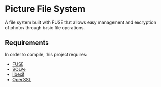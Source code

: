 Picture File System
===================

A file system built with FUSE that allows easy management and encryption of photos through basic file operations.

Requirements
------------

In order to compile, this project requires:
 - [FUSE](http://fuse.sourceforge.net/)
 - [SQLite](http://www.sqlite.org/)
 - [libexif](http://libexif.sourceforge.net/)
 - [OpenSSL](http://www.openssl.org/)

